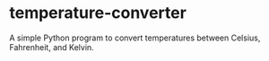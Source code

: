 # temperature-converter
A simple Python program to convert temperatures between Celsius, Fahrenheit, and Kelvin.
